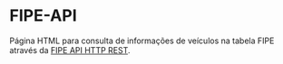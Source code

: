# FIPE-API
Página HTML para consulta de informações de veículos na tabela FIPE através da <a href="https://deividfortuna.github.io/fipe/">FIPE API HTTP REST</a>.
